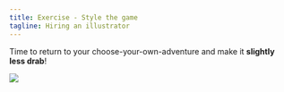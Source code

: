 ```yaml
---
title: Exercise - Style the game
tagline: Hiring an illustrator
---
```


Time to return to your choose-your-own-adventure and make it **slightly less drab**!

![](resources/images/houseofhell.jpg)